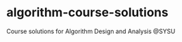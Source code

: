 algorithm-course-solutions
==========================

Course solutions for Algorithm Design and Analysis @SYSU
